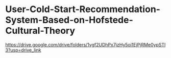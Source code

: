 # User-Cold-Start-Recommendation-System-Based-on-Hofstede-Cultural-Theory
https://drive.google.com/drive/folders/1vgf2UDhPx7jzHy5oi1EjPjRMe0ypSTl3?usp=drive_link

